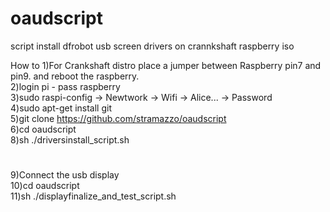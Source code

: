 # oaudscript
script install dfrobot usb screen drivers on crannkshaft raspberry iso

How to
1)For Crankshaft distro place a jumper between Raspberry pin7 and pin9. and reboot the raspberry.  
2)login pi - pass raspberry  
3)sudo raspi-config -> Newtwork -> Wifi -> Alice... -> Password  
4)sudo apt-get install git  
5)git clone https://github.com/stramazzo/oaudscript  
6)cd oaudscript  
8)sh ./driversinstall_script.sh  
#
9)Connect the usb display  
10)cd oaudscript  
11)sh ./displayfinalize_and_test_script.sh 

